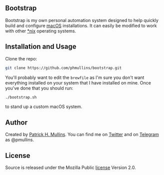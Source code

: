 ## Bootstrap

Bootstrap is my own personal automation system designed to help quickly build and configure [macOS](https://www.apple.com/osx/) installations. It can easily be modified to work with other [*nix](https://en.wikipedia.org/wiki/Unix-like) operating systems.

## Installation and Usage

Clone the repo: 

```bash
git clone https://github.com/phmullins/bootstrap.git
```

You'll probably want to edit the `brewfile` as I'm sure you don't want everything installed on your system that I have installed on mine. Once you've done that you should run:

```bash
./bootstrap.sh 
```
to stand up a custom macOS system.

## Author
Created by [Patrick H. Mullins](http://www.pmullins.net/aboutme/). You can find me on  [Twitter](https://twitter.com/phmullins) and on [Telegram](https://telegram.org/) as @pmullins.

## License
Source is released under the Mozilla Public [license](license.md) Version 2.0.
